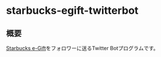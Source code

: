 # starbucks-egift-twitterbot

## 概要

[Starbucks e-Gift](https://gift.starbucks.co.jp/card/)をフォロワーに送るTwitter Botプログラムです。

